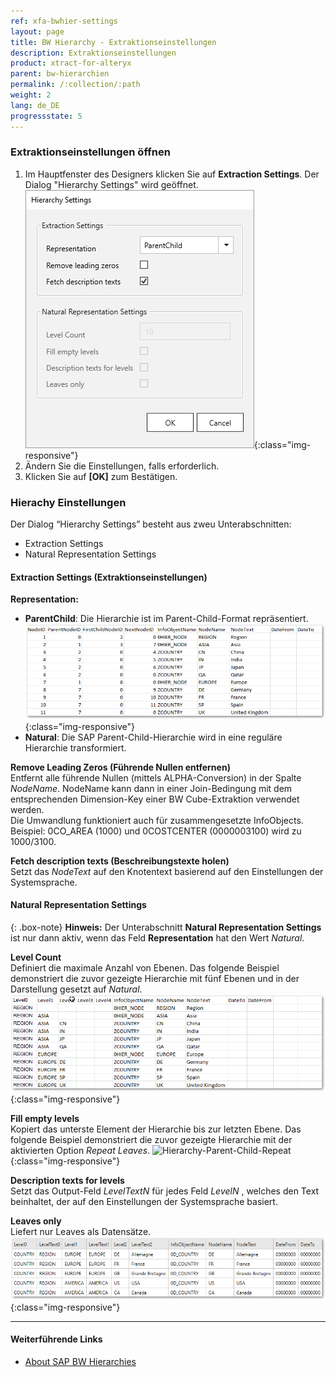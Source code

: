 ```yaml
---
ref: xfa-bwhier-settings
layout: page
title: BW Hierarchy - Extraktionseinstellungen
description: Extraktionseinstellungen
product: xtract-for-alteryx
parent: bw-hierarchien
permalink: /:collection/:path
weight: 2
lang: de_DE
progressstate: 5
---
```


### Extraktionseinstellungen öffnen
1. Im Hauptfenster des Designers klicken Sie auf **Extraction Settings**. Der Dialog "Hierarchy Settings" wird geöffnet.
![Hierarchies-Parent-Child](/img/content/Hierarchy-settings.png){:class="img-responsive"}
2. Ändern Sie die Einstellungen, falls erforderlich.
3. Klicken Sie auf **[OK]** zum Bestätigen.

### Hierachy Einstellungen 
Der Dialog “Hierarchy Settings” besteht aus zweu Unterabschnitten:
- Extraction Settings
- Natural Representation Settings

#### Extraction Settings (Extraktionseinstellungen)
**Representation:** 
- **ParentChild**: Die Hierarchie ist im Parent-Child-Format repräsentiert.
![Hierarchies-Parent-Child](/img/content/Hierarchies-Parent-Child.png){:class="img-responsive"}
- **Natural**: Die SAP Parent-Child-Hierarchie wird in eine reguläre Hierarchie transformiert.

**Remove Leading Zeros (Führende Nullen entfernen)**<br>
Entfernt alle führende Nullen (mittels ALPHA-Conversion) in der Spalte *NodeName*.
NodeName kann dann in einer Join-Bedingung mit dem entsprechenden Dimension-Key einer BW Cube-Extraktion verwendet werden.<br>
Die Umwandlung funktioniert auch für zusammengesetzte InfoObjects.<br> 
Beispiel: 0CO_AREA (1000) und 0COSTCENTER (0000003100) wird zu 1000/3100.

**Fetch description texts (Beschreibungstexte holen)**<br>
Setzt das *NodeText* auf den Knotentext basierend auf den Einstellungen der Systemsprache.

#### Natural Representation Settings

{: .box-note}
**Hinweis:** Der Unterabschnitt **Natural Representation Settings** ist nur dann aktiv, wenn das Feld **Representation** hat den Wert *Natural*.

**Level Count** <br>
Definiert die maximale Anzahl von Ebenen. 
Das folgende Beispiel demonstriert die zuvor gezeigte Hierarchie mit fünf Ebenen und in der Darstellung gesetzt auf *Natural*.
![Hierarchy-Parent-Child-Natural](/img/content/Hierarchy-Parent-Child-Natural.png){:class="img-responsive"}

**Fill empty levels**  <br>
Kopiert das unterste Element der Hierarchie bis zur letzten Ebene.
Das folgende Beispiel demonstriert die zuvor gezeigte Hierarchie mit der aktivierten Option *Repeat Leaves*.
![Hierarchy-Parent-Child-Repeat](/img/content/Hierarchy-Parent-Child-Repeat.png){:class="img-responsive"}

**Description texts for levels**<br>
Setzt das Output-Feld *LevelTextN* für jedes Feld *LevelN* , welches den Text beinhaltet, der auf den Einstellungen der Systemsprache basiert.

**Leaves only**<br>
Liefert nur Leaves als Datensätze.
![Hierarchy-Parent-Child-Repeat](/img/content/Hierarchy-leaves-only.png){:class="img-responsive"}

*****
#### Weiterführende Links
- [About SAP BW Hierarchies](https://help.sap.com/saphelp_scm41/helpdata/en/90/fd36709c6411d5b4000050dadfb23f/content.htm?no_cache=true)



